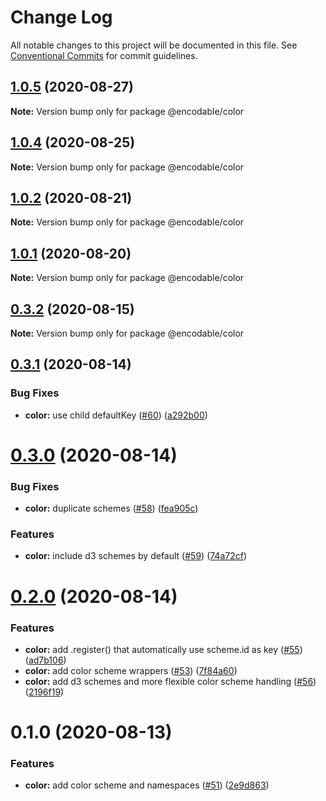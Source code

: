 # Change Log

All notable changes to this project will be documented in this file.
See [Conventional Commits](https://conventionalcommits.org) for commit guidelines.

## [1.0.5](https://github.com/kristw/encodable/compare/@encodable/color@1.0.4...@encodable/color@1.0.5) (2020-08-27)

**Note:** Version bump only for package @encodable/color





## [1.0.4](https://github.com/kristw/encodable/compare/@encodable/color@1.0.3...@encodable/color@1.0.4) (2020-08-25)

**Note:** Version bump only for package @encodable/color





## [1.0.2](https://github.com/kristw/encodable/compare/@encodable/color@1.0.1...@encodable/color@1.0.2) (2020-08-21)

**Note:** Version bump only for package @encodable/color





## [1.0.1](https://github.com/kristw/encodable/compare/@encodable/color@1.0.0...@encodable/color@1.0.1) (2020-08-20)

**Note:** Version bump only for package @encodable/color





## [0.3.2](https://github.com/kristw/encodable/compare/@encodable/color@0.3.1...@encodable/color@0.3.2) (2020-08-15)

**Note:** Version bump only for package @encodable/color





## [0.3.1](https://github.com/kristw/encodable/compare/@encodable/color@0.3.0...@encodable/color@0.3.1) (2020-08-14)


### Bug Fixes

* **color:** use child defaultKey ([#60](https://github.com/kristw/encodable/issues/60)) ([a292b00](https://github.com/kristw/encodable/commit/a292b00879b2e04117379fc9db4daa362cb0fa7e))





# [0.3.0](https://github.com/kristw/encodable/compare/@encodable/color@0.2.0...@encodable/color@0.3.0) (2020-08-14)


### Bug Fixes

* **color:** duplicate schemes ([#58](https://github.com/kristw/encodable/issues/58)) ([fea905c](https://github.com/kristw/encodable/commit/fea905c7a0a996e2aaf7ca4232c5fd0670e38a5a))


### Features

* **color:** include d3 schemes by default ([#59](https://github.com/kristw/encodable/issues/59)) ([74a72cf](https://github.com/kristw/encodable/commit/74a72cf183007b8cfa433180198d3bc81b5bd4d4))





# [0.2.0](https://github.com/kristw/encodable/compare/@encodable/color@0.1.0...@encodable/color@0.2.0) (2020-08-14)


### Features

* **color:** add .register() that automatically use scheme.id as key ([#55](https://github.com/kristw/encodable/issues/55)) ([ad7b106](https://github.com/kristw/encodable/commit/ad7b106a077310ab295f536046b18e1e5dc811d2))
* **color:** add color scheme wrappers ([#53](https://github.com/kristw/encodable/issues/53)) ([7f84a60](https://github.com/kristw/encodable/commit/7f84a60d9ed25a7fb06a48f05b3dd58b97b14cf1))
* **color:** add d3 schemes and more flexible color scheme handling ([#56](https://github.com/kristw/encodable/issues/56)) ([2196f19](https://github.com/kristw/encodable/commit/2196f19fbe3f1cffd977049fbd3048bb9118c291))





# 0.1.0 (2020-08-13)


### Features

* **color:** add color scheme and namespaces ([#51](https://github.com/kristw/encodable/issues/51)) ([2e9d863](https://github.com/kristw/encodable/commit/2e9d86363032550f62c50a3e359cbe3be2f45e19))
